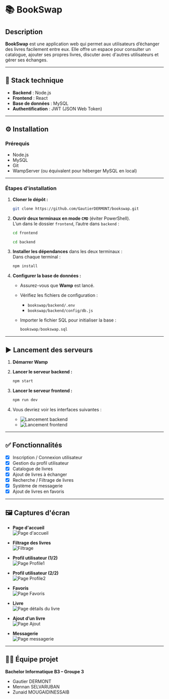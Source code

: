 # 📚 BookSwap

## Description  
**BookSwap** est une application web qui permet aux utilisateurs d’échanger des livres facilement entre eux. Elle offre un espace pour consulter un catalogue, ajouter ses propres livres, discuter avec d'autres utilisateurs et gérer ses échanges.

---

## 🚀 Stack technique

- **Backend** : Node.js  
- **Frontend** : React  
- **Base de données** : MySQL  
- **Authentification** : JWT (JSON Web Token)

---

## ⚙️ Installation

### Prérequis

- Node.js  
- MySQL  
- Git  
- WampServer (ou équivalent pour héberger MySQL en local)

---

### Étapes d'installation

1. **Cloner le dépôt :**

   ```bash
   git clone https://github.com/GautierDERMONT/bookswap.git
   ```

2. **Ouvrir deux terminaux en mode `CMD`** (éviter PowerShell).  
   L’un dans le dossier `frontend`, l’autre dans `backend` :

   ```bash
   cd frontend
   ```

   ```bash
   cd backend
   ```

3. **Installer les dépendances** dans les deux terminaux :  
   Dans chaque terminal :

   ```bash
   npm install
   ```

4. **Configurer la base de données :**

   - Assurez-vous que **Wamp** est lancé.
   - Vérifiez les fichiers de configuration :
     - `bookswap/backend/.env`
     - `bookswap/backend/config/db.js`
   - Importer le fichier SQL pour initialiser la base :

     ```sql
     bookswap/bookswap.sql
     ```

---

## ▶️ Lancement des serveurs

1. **Démarrer Wamp**

2. **Lancer le serveur backend :**

   ```bash
   npm start
   ```

3. **Lancer le serveur frontend :**

   ```bash
   npm run dev
   ```

4. Vous devriez voir les interfaces suivantes :  
   - ![Lancement backend](/screenshots/start_backend.png)  
   - ![Lancement frontend](/screenshots/start_frontend.png)

---

## ✅ Fonctionnalités

- [x] Inscription / Connexion utilisateur  
- [x] Gestion du profil utilisateur  
- [x] Catalogue de livres  
- [x] Ajout de livres à échanger  
- [x] Recherche / Filtrage de livres  
- [x] Système de messagerie  
- [x] Ajout de livres en favoris  

---

## 🖼️ Captures d'écran

- **Page d'accueil**  
  ![Page d'accueil](/screenshots/home.png)

- **Filtrage des livres**  
  ![Filtrage](/screenshots/filters.png)

- **Profil utilisateur (1/2)**  
  ![Page Profile1](/screenshots/Profile1.png)

- **Profil utilisateur (2/2)**  
  ![Page Profile2](/screenshots/Profile2.png)

- **Favoris**  
![Page Favoris](/screenshots/favorites.png)

- **Livre**  
![Page détails du livre](/screenshots/bookdetails.png)

- **Ajout d’un livre**  
  ![Page Ajout](/screenshots/addbook.png)



- **Messagerie**  
  ![Page messagerie](/screenshots/messagerie.png)

---

## 👨‍💻 Équipe projet

**Bachelor Informatique B3 – Groupe 3**

- Gautier DERMONT  
- Mennan SELVARUBAN  
- Zunaid MOUGAIDINESSAIB